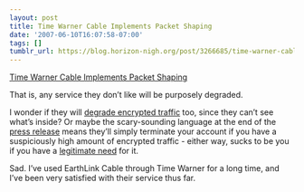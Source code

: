 ```yaml
---
layout: post
title: Time Warner Cable Implements Packet Shaping
date: '2007-06-10T16:07:58-07:00'
tags: []
tumblr_url: https://blog.horizon-nigh.org/post/3266685/time-warner-cable-implements-packet-shaping
---
```

[Time Warner Cable Implements Packet Shaping](http://slashdot.org/article.pl?sid=07/06/10/0645232&from=rss)  

That is, any service they don’t like will be purposely degraded.

I wonder if they will [degrade encrypted traffic](http://www.michaelgeist.ca/content/view/1859/125/) too, since they can’t see what’s inside? Or maybe the scary-sounding language at the end of the [press release](http://www.dslreports.com/forum/remark,18468495) means they’ll simply terminate your account if you have a suspiciously high amount of encrypted traffic - either way, sucks to be you if you have a [legitimate need](http://en.wikipedia.org/wiki/Virtual_Private_Network) for it.

Sad. I’ve used EarthLink Cable through Time Warner for a long time, and I’ve been very satisfied with their service thus far.

